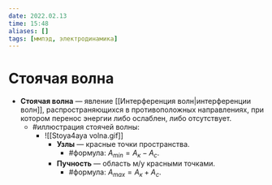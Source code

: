 ```yaml
---
date: 2022.02.13
time: 15:48
aliases: []
tags: [ммпэд, электродинамика]
---
```


# Стоячая волна

- **Стоячая волна** — явление [[Интерференция волн|интерференции волн]], распространяющихся в противоположных направлениях, при котором перенос энергии либо ослаблен, либо отсутствует.
	- #иллюстрация стоячей волны:
		- ![[Stoya4aya volna.gif]]
			- **Узлы** — красные точки пространства.
				- #формула: $A_{min}=A_к-A_с$.
			- **Пучность** — область м/у красными точками.
				- #формула: $A_{max}=A_к+A_с$.